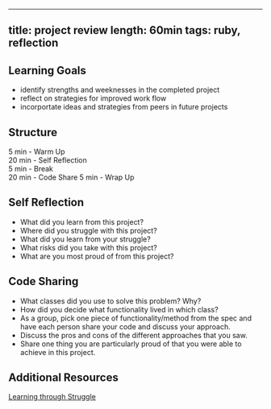 

---
title: project review
length: 60min
tags: ruby, reflection
---  


## Learning Goals  
* identify strengths and weeknesses in the completed project 
* reflect on strategies for improved work flow 
* incorportate ideas and strategies from peers in future projects

## Structure  
5 min - Warm Up  
20 min - Self Reflection  
5 min - Break  
20 min - Code Share 
5 min - Wrap Up 

## Self Reflection
- What did you learn from this project?
- Where did you struggle with this project?
- What did you learn from your struggle?
- What risks did you take with this project?
- What are you most proud of from this project? 
  

## Code Sharing 
* What classes did you use to solve this problem? Why?
* How did you decide what functionality lived in which class?
* As a group, pick one piece of functionality/method from the spec and have each person share your code and discuss your approach.
* Discuss the pros and cons of the different approaches that you saw.
* Share one thing you are particularly proud of that you were able to achieve in this project.


## Additional Resources
[Learning through Struggle](https://ww2.kqed.org/mindshift/2012/11/15/struggle-means-learning-difference-in-eastern-and-western-cultures/)